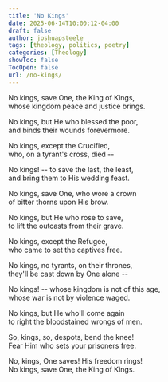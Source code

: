```yaml
---
title: 'No Kings'
date: 2025-06-14T10:00:12-04:00
draft: false
author: joshuapsteele
tags: [theology, politics, poetry]
categories: [Theology]
showToc: false
TocOpen: false
url: /no-kings/
---
```


No kings, save One, the King of Kings,  
whose kingdom peace and justice brings.  

No kings, but He who blessed the poor,  
and binds their wounds forevermore.  

No kings, except the Crucified,  
who, on a tyrant's cross, died --  

No kings! -- to save the last, the least,  
and bring them to His wedding feast.  

No kings, save One, who wore a crown  
of bitter thorns upon His brow.  

No kings, but He who rose to save,  
to lift the outcasts from their grave.  

No kings, except the Refugee,  
who came to set the captives free.  

No kings, no tyrants, on their thrones,  
they'll be cast down by One alone --  

No kings! -- whose kingdom is not of this age,  
whose war is not by violence waged.  

No kings, but He who'll come again  
to right the bloodstained wrongs of men.  

So, kings, so, despots, bend the knee!  
Fear Him who sets your prisoners free.  

No, kings, One saves! His freedom rings!  
No kings, save One, the King of Kings.  
